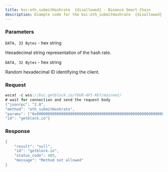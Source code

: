 ```yaml
---
title: bsc:eth_submitHashrate  {disallowed} - Binance Smart Chain
description: Example code for the bsc:eth_submitHashrate  {disallowed} ws method. Сomplete guide on how to use bsc:eth_submitHashrate  {disallowed} ws in GetBlock.io Web3 documentation.
---
```


### Parameters


`DATA, 32 Bytes` - hex string

Hexadecimal string representation of the hash rate.

`DATA, 32 Bytes` - hex string

Random hexadecimal ID identifying the client.

### Request

``` java
wscat -c wss://bsc.getblock.io/YOUR-API-KEY/mainnet/ 
# wait for connection and send the request body 
{"jsonrpc": "2.0",
"method": "eth_submitHashrate",
"params": ["0x0000000000000000000000000000000000000000000000000000000000500000", "0x59daa26581d0acd1fce254fb7e85952f4c09d0915afd33d3886cd914bc7d283c"],
"id": "getblock.io"}
```

###  Response

``` java
{
    "result": "null",
    "id": "getblock.io",
    "status_code": 405,
    "message": "Method not allowed"
}
```

